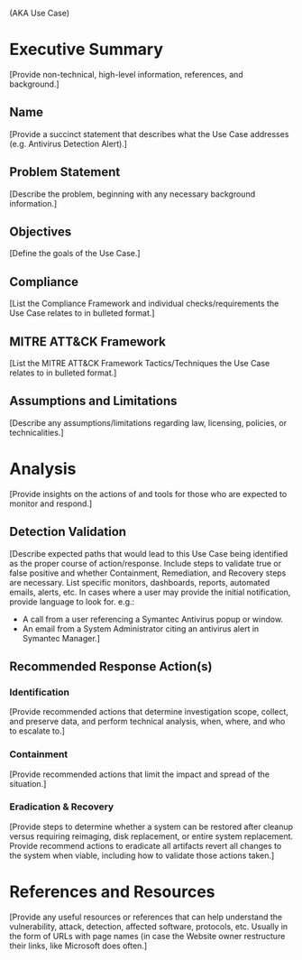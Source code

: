 (AKA Use Case)

# Executive Summary
[Provide non-technical, high-level information, references, and background.]

## Name
[Provide a succinct statement that describes what the Use Case addresses (e.g. Antivirus Detection Alert).]

## Problem Statement
[Describe the problem, beginning with any necessary background information.]

## Objectives
[Define the goals of the Use Case.]

## Compliance
[List the Compliance Framework and individual checks/requirements the Use Case relates to in bulleted format.]

## MITRE ATT&CK Framework
[List the MITRE ATT&CK Framework Tactics/Techniques the Use Case relates to in bulleted format.]

## Assumptions and Limitations
[Describe any assumptions/limitations regarding law, licensing, policies, or technicalities.]

# Analysis
[Provide insights on the actions of and tools for those who are expected to monitor and respond.]

## Detection Validation
[Describe expected paths that would lead to this Use Case being identified as the proper course of action/response. Include steps to validate true or false positive and whether Containment, Remediation, and Recovery steps are necessary. List specific monitors, dashboards, reports, automated emails, alerts, etc. In cases where a user may provide the initial notification, provide language to look for. e.g.:
- A call from a user referencing a Symantec Antivirus popup or window.
- An email from a System Administrator citing an antivirus alert in Symantec Manager.]

## Recommended Response Action(s)

### Identification
[Provide recommended actions that determine investigation scope, collect, and preserve data, and perform technical analysis, when, where, and who to escalate to.]

### Containment
[Provide recommended actions that limit the impact and spread of the situation.]

### Eradication & Recovery
[Provide steps to determine whether a system can be restored after cleanup versus requiring reimaging, disk replacement, or entire system replacement. Provide recommend actions to eradicate all artifacts revert all changes to the system when viable, including how to validate those actions taken.]

# References and Resources
[Provide any useful resources or references that can help understand the vulnerability, attack, detection, affected software, protocols, etc. Usually in the form of URLs with page names (in case the Website owner restructure their links, like Microsoft does often.]
